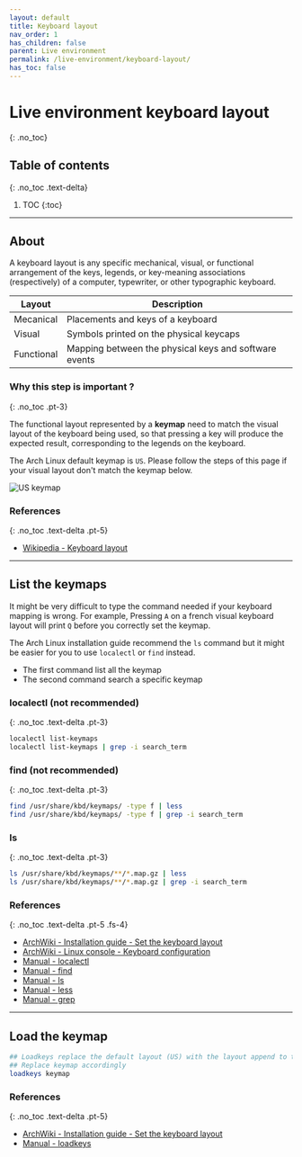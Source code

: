 ```yaml
---
layout: default
title: Keyboard layout
nav_order: 1
has_children: false
parent: Live environment
permalink: /live-environment/keyboard-layout/
has_toc: false
---
```

  
# Live environment keyboard layout
{: .no_toc}

## Table of contents
{: .no_toc .text-delta}

1. TOC
{:toc}

---

## About

A keyboard layout is any specific mechanical, visual, or functional arrangement of the keys, legends, or key-meaning associations (respectively) of a computer, typewriter, or other typographic keyboard.

| Layout     | Description                                           |
| ---------- | ----------------------------------------------------- |
| Mecanical  | Placements and keys of a keyboard                     |
| Visual     | Symbols printed on the physical keycaps               |
| Functional | Mapping between the physical keys and software events |

### Why this step is important ?
{: .no_toc .pt-3}

The functional layout represented by a **keymap** need to match the visual layout of the keyboard being used, so that pressing a key will produce the expected result, corresponding to the legends on the keyboard.

The Arch Linux default keymap is `US`. Please follow the steps of this page if your visual layout don't match the keymap below.

![US keymap](https://upload.wikimedia.org/wikipedia/commons/5/51/KB_United_States-NoAltGr.svg)

### References
{: .no_toc .text-delta .pt-5}

- [Wikipedia - Keyboard layout](https://en.wikipedia.org/wiki/Keyboard_layout)

---

## List the keymaps

It might be very difficult to type the command needed if your keyboard mapping is wrong. For example, Pressing `A` on a french visual keyboard layout will print `Q` before you correctly set the keymap.

The Arch Linux installation guide recommend the `ls` command but it might be easier for you to use `localectl` or `find` instead.

- The first command list all the keymap
- The second command search a specific keymap

### localectl (not recommended)
{: .no_toc .text-delta .pt-3}

```bash
localectl list-keymaps
localectl list-keymaps | grep -i search_term
```

### find (not recommended)
{: .no_toc .text-delta .pt-3}

```bash
find /usr/share/kbd/keymaps/ -type f | less
find /usr/share/kbd/keymaps/ -type f | grep -i search_term
```

### ls
{: .no_toc .text-delta .pt-3}

```bash
ls /usr/share/kbd/keymaps/**/*.map.gz | less
ls /usr/share/kbd/keymaps/**/*.map.gz | grep -i search_term
```

### References
{: .no_toc .text-delta .pt-5 .fs-4}

- [ArchWiki - Installation guide - Set the keyboard layout](https://wiki.archlinux.org/index.php/Installation_guide#Set_the_keyboard_layout)
- [ArchWiki - Linux console - Keyboard configuration](https://wiki.archlinux.org/index.php/Linux_console/Keyboard_configuration)
- [Manual - localectl](https://jlk.fjfi.cvut.cz/arch/manpages/man/core/systemd/localectl.1.en)
- [Manual - find](https://jlk.fjfi.cvut.cz/arch/manpages/man/core/findutils/find.1.en)
- [Manual - ls](https://jlk.fjfi.cvut.cz/arch/manpages/man/core/coreutils/ls.1.en)
- [Manual - less](https://jlk.fjfi.cvut.cz/arch/manpages/man/core/less/less.1.en)
- [Manual - grep](https://jlk.fjfi.cvut.cz/arch/manpages/man/core/grep/grep.1.en)

---

## Load the keymap

```bash
## Loadkeys replace the default layout (US) with the layout append to the command
## Replace keymap accordingly
loadkeys keymap
```

### References
{: .no_toc .text-delta .pt-5}

- [ArchWiki - Installation guide - Set the keyboard layout](https://wiki.archlinux.org/index.php/Installation_guide#Set_the_keyboard_layout)
- [Manual - loadkeys](https://jlk.fjfi.cvut.cz/arch/manpages/man/loadkeys.1)
